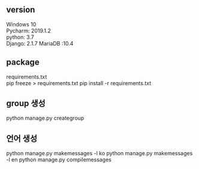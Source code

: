 ## version
Windows 10  
Pycharm: 2019.1.2    
python: 3.7  
Django: 2.1.7
MariaDB :10.4

## package
requirements.txt  
pip freeze > requirements.txt
pip install -r requirements.txt

## group 생성 
python manage.py creategroup

## 언어 생성
 python manage.py makemessages -l ko
 python manage.py makemessages -l en
 python manage.py compilemessages


